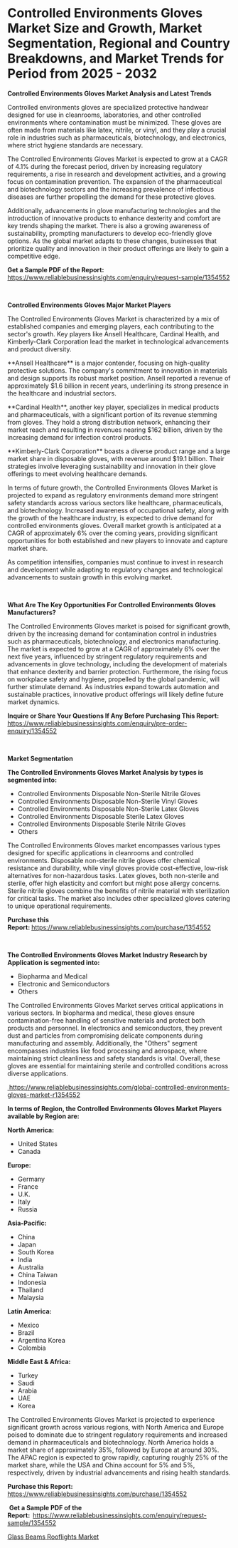 <p><h1>Controlled Environments Gloves Market Size and Growth, Market Segmentation, Regional and Country Breakdowns, and Market Trends for Period from 2025 -  2032</h1></p><p><strong>Controlled Environments Gloves Market Analysis and Latest Trends</strong></p>
<p><p>Controlled environments gloves are specialized protective handwear designed for use in cleanrooms, laboratories, and other controlled environments where contamination must be minimized. These gloves are often made from materials like latex, nitrile, or vinyl, and they play a crucial role in industries such as pharmaceuticals, biotechnology, and electronics, where strict hygiene standards are necessary.</p><p>The Controlled Environments Gloves Market is expected to grow at a CAGR of 4.1% during the forecast period, driven by increasing regulatory requirements, a rise in research and development activities, and a growing focus on contamination prevention. The expansion of the pharmaceutical and biotechnology sectors and the increasing prevalence of infectious diseases are further propelling the demand for these protective gloves. </p><p>Additionally, advancements in glove manufacturing technologies and the introduction of innovative products to enhance dexterity and comfort are key trends shaping the market. There is also a growing awareness of sustainability, prompting manufacturers to develop eco-friendly glove options. As the global market adapts to these changes, businesses that prioritize quality and innovation in their product offerings are likely to gain a competitive edge.</p></p>
<p><strong>Get a Sample PDF of the Report:&nbsp;</strong> <a href="https://www.reliablebusinessinsights.com/enquiry/request-sample/1354552?utm_campaign=2234&utm_medium=2&utm_source=Github&utm_content=ia&utm_term=10022025&utm_id=controlled-environments-gloves">https://www.reliablebusinessinsights.com/enquiry/request-sample/1354552</a></p>
<p>&nbsp;</p>
<p><strong>Controlled Environments Gloves Major Market Players</strong></p>
<p><p>The Controlled Environments Gloves Market is characterized by a mix of established companies and emerging players, each contributing to the sector's growth. Key players like Ansell Healthcare, Cardinal Health, and Kimberly-Clark Corporation lead the market in technological advancements and product diversity.</p><p>**Ansell Healthcare** is a major contender, focusing on high-quality protective solutions. The company's commitment to innovation in materials and design supports its robust market position. Ansell reported a revenue of approximately $1.6 billion in recent years, underlining its strong presence in the healthcare and industrial sectors.</p><p>**Cardinal Health**, another key player, specializes in medical products and pharmaceuticals, with a significant portion of its revenue stemming from gloves. They hold a strong distribution network, enhancing their market reach and resulting in revenues nearing $162 billion, driven by the increasing demand for infection control products.</p><p>**Kimberly-Clark Corporation** boasts a diverse product range and a large market share in disposable gloves, with revenue around $19.1 billion. Their strategies involve leveraging sustainability and innovation in their glove offerings to meet evolving healthcare demands.</p><p>In terms of future growth, the Controlled Environments Gloves Market is projected to expand as regulatory environments demand more stringent safety standards across various sectors like healthcare, pharmaceuticals, and biotechnology. Increased awareness of occupational safety, along with the growth of the healthcare industry, is expected to drive demand for controlled environments gloves. Overall market growth is anticipated at a CAGR of approximately 6% over the coming years, providing significant opportunities for both established and new players to innovate and capture market share. </p><p>As competition intensifies, companies must continue to invest in research and development while adapting to regulatory changes and technological advancements to sustain growth in this evolving market.</p></p>
<p>&nbsp;</p>
<p><strong>What Are The Key Opportunities For Controlled Environments Gloves Manufacturers?</strong></p>
<p><p>The Controlled Environments Gloves market is poised for significant growth, driven by the increasing demand for contamination control in industries such as pharmaceuticals, biotechnology, and electronics manufacturing. The market is expected to grow at a CAGR of approximately 6% over the next five years, influenced by stringent regulatory requirements and advancements in glove technology, including the development of materials that enhance dexterity and barrier protection. Furthermore, the rising focus on workplace safety and hygiene, propelled by the global pandemic, will further stimulate demand. As industries expand towards automation and sustainable practices, innovative product offerings will likely define future market dynamics.</p></p>
<p><strong>Inquire or Share Your Questions If Any Before Purchasing This Report:</strong> <a href="https://www.reliablebusinessinsights.com/enquiry/pre-order-enquiry/1354552?utm_campaign=2234&utm_medium=2&utm_source=Github&utm_content=ia&utm_term=10022025&utm_id=controlled-environments-gloves">https://www.reliablebusinessinsights.com/enquiry/pre-order-enquiry/1354552</a></p>
<p>&nbsp;</p>
<p><strong>Market Segmentation</strong></p>
<p><strong>The Controlled Environments Gloves Market Analysis by types is segmented into:</strong></p>
<p><ul><li>Controlled Environments Disposable Non-Sterile Nitrile Gloves</li><li>Controlled Environments Disposable Non-Sterile Vinyl Gloves</li><li>Controlled Environments Disposable Non-Sterile Latex Gloves</li><li>Controlled Environments Disposable Sterile Latex Gloves</li><li>Controlled Environments Disposable Sterile Nitrile Gloves</li><li>Others</li></ul></p>
<p><p>The Controlled Environments Gloves market encompasses various types designed for specific applications in cleanrooms and controlled environments. Disposable non-sterile nitrile gloves offer chemical resistance and durability, while vinyl gloves provide cost-effective, low-risk alternatives for non-hazardous tasks. Latex gloves, both non-sterile and sterile, offer high elasticity and comfort but might pose allergy concerns. Sterile nitrile gloves combine the benefits of nitrile material with sterilization for critical tasks. The market also includes other specialized gloves catering to unique operational requirements.</p></p>
<p><strong>Purchase this Report:&nbsp;</strong><a href="https://www.reliablebusinessinsights.com/purchase/1354552?utm_campaign=2234&utm_medium=2&utm_source=Github&utm_content=ia&utm_term=10022025&utm_id=controlled-environments-gloves">https://www.reliablebusinessinsights.com/purchase/1354552</a></p>
<p>&nbsp;</p>
<p><strong>The Controlled Environments Gloves Market Industry Research by Application is segmented into:</strong></p>
<p><ul><li>Biopharma and Medical</li><li>Electronic and Semiconductors</li><li>Others</li></ul></p>
<p><p>The Controlled Environments Gloves Market serves critical applications in various sectors. In biopharma and medical, these gloves ensure contamination-free handling of sensitive materials and protect both products and personnel. In electronics and semiconductors, they prevent dust and particles from compromising delicate components during manufacturing and assembly. Additionally, the "Others" segment encompasses industries like food processing and aerospace, where maintaining strict cleanliness and safety standards is vital. Overall, these gloves are essential for maintaining sterile and controlled conditions across diverse applications.</p></p>
<p><a href="https://www.reliablebusinessinsights.com/global-controlled-environments-gloves-market-r1354552?utm_campaign=2234&utm_medium=2&utm_source=Github&utm_content=ia&utm_term=10022025&utm_id=controlled-environments-gloves">&nbsp;https://www.reliablebusinessinsights.com/global-controlled-environments-gloves-market-r1354552</a></p>
<p><strong>In terms of Region, the Controlled Environments Gloves Market Players available by Region are:</strong></p>
<p>
    <p> <strong> North America: </strong>
        <ul>
            <li>United States</li>
            <li>Canada</li>
        </ul>
        </p> 
    <p> <strong> Europe: </strong>
        <ul>
            <li>Germany</li>
            <li>France</li>
            <li>U.K.</li>
            <li>Italy</li>
            <li>Russia</li>
        </ul>
        </p> 
    <p> <strong> Asia-Pacific: </strong>
        <ul>
            <li>China</li>
            <li>Japan</li>
            <li>South Korea</li>
            <li>India</li>
            <li>Australia</li>
            <li>China Taiwan</li>
            <li>Indonesia</li>
            <li>Thailand</li>
            <li>Malaysia</li>
        </ul>
        </p> 
    <p> <strong> Latin America: </strong>
        <ul>
            <li>Mexico</li>
            <li>Brazil</li>
            <li>Argentina Korea</li>
            <li>Colombia</li>
        </ul>
        </p> 
    <p> <strong> Middle East & Africa: </strong>
        <ul>
            <li>Turkey</li>
            <li>Saudi</li>
            <li>Arabia</li>
            <li>UAE</li>
            <li>Korea</li>
        </ul>
    </p>
    </p>
<p><p>The Controlled Environments Gloves Market is projected to experience significant growth across various regions, with North America and Europe poised to dominate due to stringent regulatory requirements and increased demand in pharmaceuticals and biotechnology. North America holds a market share of approximately 35%, followed by Europe at around 30%. The APAC region is expected to grow rapidly, capturing roughly 25% of the market share, while the USA and China account for 5% and 5%, respectively, driven by industrial advancements and rising health standards.</p></p>
<p><strong>Purchase this Report: </strong><a href="https://www.reliablebusinessinsights.com/purchase/1354552?utm_campaign=2234&utm_medium=2&utm_source=Github&utm_content=ia&utm_term=10022025&utm_id=controlled-environments-gloves">https://www.reliablebusinessinsights.com/purchase/1354552</a></p>
<p>&nbsp;<strong>Get a Sample PDF of the Report:&nbsp;&nbsp;</strong><a href="https://www.reliablebusinessinsights.com/enquiry/request-sample/1354552?utm_campaign=2234&utm_medium=2&utm_source=Github&utm_content=ia&utm_term=10022025&utm_id=controlled-environments-gloves">https://www.reliablebusinessinsights.com/enquiry/request-sample/1354552</a></p>
<p><strong></strong></p>
<p><p><a href="https://github.com/hillsmyung726/Market-Research-Report-List-1/blob/main/glass-beams-rooflights-market.md?utm_campaign=2234&utm_medium=2&utm_source=Github&utm_content=ia&utm_term=10022025&utm_id=controlled-environments-gloves">Glass Beams Rooflights Market</a></p></p>